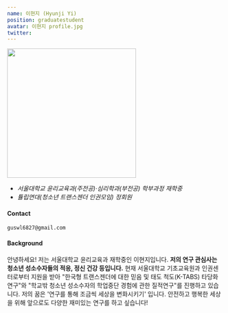 ```yaml
---
name: 이현지 (Hyunji Yi)
position: graduatestudent
avatar: 이현지 profile.jpg
twitter:
---
```


<img width="300" src="{{site.baseurl}}/images/people/{{page.avatar}}" data-action="zoom">

- _서울대학교 윤리교육과(주전공)·심리학과(부전공) 학부과정 재학중_<br>
- _튤립연대(청소년 트랜스젠더 인권모임) 정회원_

#### Contact

<i class="fa fa-envelope-o"></i> `guswl6827@gmail.com`


#### Background

안녕하세요! 저는 서울대학교 윤리교육과 재학중인 이현지입니다. **저의 연구 관심사는 청소년 성소수자들의 적응, 정신 건강 등입니다.** 
현재 서울대학교 기초교육원과 인권센터로부터 지원을 받아 "한국형 트랜스젠더에 대한 믿음 및 태도 척도(K-TABS) 타당화 연구"와 "학교밖 청소년 성소수자의 학업중단 경험에 관한 질적연구"를 진행하고 있습니다.
저의 꿈은 '연구를 통해 조금씩 세상을 변화시키기' 입니다. 안전하고 행복한 세상을 위해 앞으로도 다양한 재미있는 연구를 하고 싶습니다!
